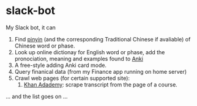 # slack-bot
My Slack bot, it can 

1. Find [pinyin](https://en.wikipedia.org/wiki/Pinyin) (and the corresponding Traditional Chinese if avaliable) of Chinese word or phase.
1. Look up online dictionay for English word or phase, add the pronociation, meaning and examples found to [Anki](https://en.wikipedia.org/wiki/Anki_(software))
1. A free-style adding Anki card mode.
1. Query finanical data (from my Finance app running on home server)
1. Crawl web pages (for certain supported site):
   1. [Khan Adademy](https://www.khanacademy.org/): scrape transcript from the page of a course.


... and the list goes on ...

